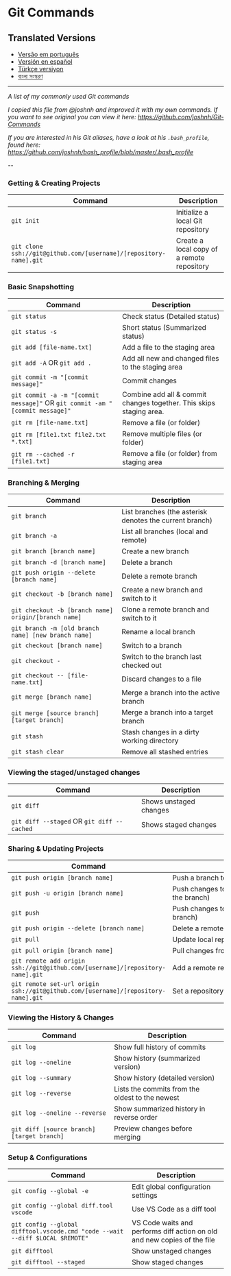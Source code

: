Git Commands
============

## Translated Versions

- [Versão em português](READMEpt.md)
- [Versión en español](READMEes.md)
- [Türkçe versiyon](READMEtr.md)
- [বাংলা সংস্করণ](READMEbn.md)

___

_A list of my commonly used Git commands_

_I copied this file from @joshnh and improved it with my own commands. If you want to see original you can view it
here: https://github.com/joshnh/Git-Commands_

*If you are interested in his Git aliases, have a look at his `.bash_profile`, found
here: https://github.com/joshnh/bash_profile/blob/master/.bash_profile*

--

### Getting & Creating Projects

| Command                                                           | Description                                 |
|-------------------------------------------------------------------|---------------------------------------------|
| `git init`                                                        | Initialize a local Git repository           |
| `git clone ssh://git@github.com/[username]/[repository-name].git` | Create a local copy of a remote repository  |

### Basic Snapshotting

| Command                                   | Description                                                         |
|-------------------------------------------|---------------------------------------------------------------------|
| `git status`                              | Check status (Detailed status)                                      |
| `git status -s`                           | Short status (Summarized status)                                    |
| `git add [file-name.txt]`                 | Add a file to the staging area                                      |
| `git add -A` OR `git add .`               | Add all new and changed files to the staging area                   |
| `git commit -m "[commit message]"`        | Commit changes                                                      |
| `git commit -a -m "[commit message]"` OR `git commit -am "[commit message]"` | Combine add all & commit changes together. This skips staging area. |
| `git rm [file-name.txt]`                  | Remove a file (or folder)                                           |
| `git rm [file1.txt file2.txt *.txt]`      | Remove multiple files (or folder)                                   |
| `git rm --cached -r [file1.txt]`          | Remove a file (or folder) from staging area                         |

### Branching & Merging

| Command                                              | Description                                             |
|------------------------------------------------------|---------------------------------------------------------|
| `git branch`                                         | List branches (the asterisk denotes the current branch) |
| `git branch -a`                                      | List all branches (local and remote)                    |
| `git branch [branch name]`                           | Create a new branch                                     |
| `git branch -d [branch name]`                        | Delete a branch                                         |
| `git push origin --delete [branch name]`             | Delete a remote branch                                  |
| `git checkout -b [branch name]`                      | Create a new branch and switch to it                    |
| `git checkout -b [branch name] origin/[branch name]` | Clone a remote branch and switch to it                  |
| `git branch -m [old branch name] [new branch name]`  | Rename a local branch                                   |
| `git checkout [branch name]`                         | Switch to a branch                                      |
| `git checkout -`                                     | Switch to the branch last checked out                   |
| `git checkout -- [file-name.txt]`                    | Discard changes to a file                               |
| `git merge [branch name]`                            | Merge a branch into the active branch                   |
| `git merge [source branch] [target branch]`          | Merge a branch into a target branch                     |
| `git stash`                                          | Stash changes in a dirty working directory              |
| `git stash clear`                                    | Remove all stashed entries                              |

### Viewing the staged/unstaged changes

| Command                                    | Description            |
|--------------------------------------------|------------------------|
| `git diff`                                 | Shows unstaged changes |
| `git diff --staged` OR `git diff --cached` | Shows staged changes   |

### Sharing & Updating Projects

| Command                                  | <div style="width:400px">Description</div>                  |
|------------------------------------------|-------------------------------------------------------------|
| `git push origin [branch name]`          | Push a branch to your remote repository                     |
| `git push -u origin [branch name]`       | Push changes to remote repository (and remember the branch) |
| `git push`                               | Push changes to remote repository (remembered branch)       |
| `git push origin --delete [branch name]` | Delete a remote branch                                      |
| `git pull`                               | Update local repository to the newest commit                |
| `git pull origin [branch name]`          | Pull changes from remote repository                         |
| `git remote add origin ssh://git@github.com/[username]/[repository-name].git` | Add a remote repository                                     |
| `git remote set-url origin ssh://git@github.com/[username]/[repository-name].git` | Set a repository's origin branch to SSH                     |

### Viewing the History & Changes

| Command                                    | Description                                      |
|--------------------------------------------|--------------------------------------------------|
| `git log`                                  | Show full history of commits                     |
| `git log --oneline`                        | Show history (summarized version)                |
| `git log --summary`                        | Show history (detailed version)                  |
| `git log --reverse`                        | Lists the commits from the oldest to the newest  |
| `git log --oneline --reverse`              | Show summarized history in reverse order         |
| `git diff [source branch] [target branch]` | Preview changes before merging                   |

### Setup & Configurations

| Command                                      | Description                                                                                               |
|----------------------------------------------|-----------------------------------------------------------------------------------------------------------|
| `git config --global -e`                     | Edit global configuration settings                                                                        |
| `git config --global diff.tool vscode`       | Use VS Code as a diff tool                                                                                |
| `git config --global difftool.vscode.cmd "code --wait --diff $LOCAL $REMOTE"` | VS Code waits and performs diff action on old and new copies of the file |
| `git difftool`                               | Show unstaged changes                                                                                     |
| `git difftool --staged`                      | Show staged changes                                                                                       |
